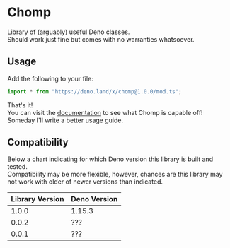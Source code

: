 # Chomp
Library of (arguably) useful Deno classes.  
Should work just fine but comes with no warranties whatsoever.  

## Usage
Add the following to your file:
```ts
import * from "https://deno.land/x/chomp@1.0.0/mod.ts";
```

That's it!  
You can visit the [documentation](https://doc.deno.land/https://deno.land/x/chomp@1.0.0/mod.ts) to see what Chomp is capable off!  
Someday I'll write a better usage guide.


## Compatibility
Below a chart indicating for which Deno version this library is built and tested.  
Compatibility may be more flexible, however, chances are this library may not work with older of newer versions than indicated.

| Library Version | Deno Version |
|-----------------|--------------|
| 1.0.0           | 1.15.3       |
| 0.0.2           | ???          |
| 0.0.1           | ???          |
